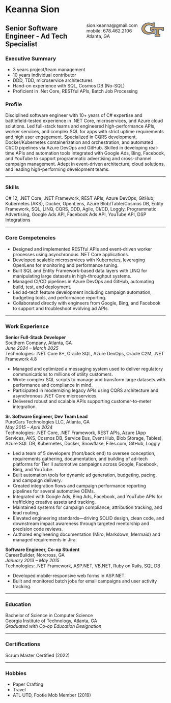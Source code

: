 # Keanna Sion 
<img style="float:right;width:70px;padding:6px" src="gt-large.png" />

<span style="float:right;padding:6px"> 
  sion.keanna@gmail.com <br> mobile: 678.462.2106 <br>
  Atlanta, GA <br>
</span>

## Senior Software Engineer - Ad Tech Specialist

### Executive Summary

* 3 years project/team management
* 10 years individual contributor
* DDD, TDD, microservice architectures
* Hand-on experience with SQL, Cosmos DB (No-SQL)
* Proficient in .Net Core, RESTful APIs, Batch Job Processing
  
### Profile 

Disciplined software engineer with 10+ years of C# expertise and battlefield-tested experience in .NET Core, microservices, and Azure cloud solutions. Led full-stack teams and engineered high-performance APIs, worker services, and complex SQL for apps with strict uptime requirements and high user engagement. Specialized in CQRS development, Docker/Kubernetes containerization and orchestration, and automated CI/CD pipelines via Azure DevOps and GitHub. Skilled in developing real-time APIs and automation tools integrated with Google Ads, Bing, Facebook, and YouTube to support programmatic advertising and cross-channel campaign management. Adept in event-driven architecture, cloud solutions, and leading high-performing development teams.

---

### Skills 
C# 12, .NET Core, .NET Framework, REST APIs, Azure DevOps, GitHub, Kubernetes (AKS), Docker, OpenLens, Azure Blob/Table/Cosmos DB, Entity Framework, SQL, LINQ, CQRS, DDD, Agile, CI/CD, Loggly, Programmatic Advertising, Google Ads API, Facebook Ads API, YouTube API, DSP Integrations

---

### Core Competencies
- Designed and implemented RESTful APIs and event-driven worker processes using asynchronous .NET Core applications.
- Developed scalable microservices with Kubernetes, leveraging OpenLens for monitoring and performance tuning.
- Built SQL and Entity Framework-based data layers with LINQ for manipulating large datasets in high-throughput systems.
- Managed CI/CD pipelines in Azure DevOps and GitHub, automating build, test, and deployment.
- Led ad-tech feature development including campaign automation, budgeting tools, and performance reporting.
- Collaborated directly with engineers from Google, Bing, and Facebook to support and troubleshoot evolving ad APIs.

---

### Work Experience

**Senior Full-Stack Developer**  
Southern Company, Atlanta, GA  
*June 2024 – March 2025*  
Technologies: .NET Core 8+, Oracle SQL, Azure DevOps, Oracle C2M, .NET Framework 4.8  
- Managed and optimized a messaging system used to deliver regulatory communications to millions of utility customers.
- Wrote complex SQL scripts to manage and transform large datasets with performance and compliance in mind.
- Participated in modernizing legacy APIs using CQRS architecture and asynchronous .NET Core microservices.
- Delivered robust and scalable APIs supporting customer-to-meter integration.

**Sr. Software Engineer, Dev Team Lead**  
PureCars Technologies LLC, Atlanta, GA  
*May 2015 – April 2024*  
Technologies: .NET Core, .NET Framework, REST APIs, Azure (App Services, AKS, Cosmos DB, Service Bus, Event Hub, Blob Storage, Tables), Azure SQL DB, Kubernetes, Docker, Snowflake, Files.com, GitHub, Loggly  
- Led a team of 5 developers (front/back end) to oversee conception, requirements gathering, documentation, and building of ad-tech platforms for Tier II automotive campaigns across Google, Facebook, Bing, and YouTube.
- Built automation tools for dynamic ad generation, budgeting, pacing, and campaign delivery.
- Created integration flows and campaign performance reporting pipelines for several automotive OEMs.
- Integrated with Google Ads, Bing Ads, Facebook, and YouTube APIs for trafficking creative assets and tracking.
- Maintained systems for campaign compliance, attribution tracking, and lead routing.
- Elevated engineering standards—driving SOLID design, clean code, and downstream impact awareness through targeted mentorship and precision code reviews.
- Authored engineering documentation (Miro, Markdown, Mermaid) and managed requirements in Jira.

**Software Engineer, Co-op Student**  
CareerBuilder, Norcross, GA  
*January 2013 – May 2015*  
Technologies: .NET Framework, ASP.NET, VB.NET, Ruby on Rails, SQL DB  
- Developed mobile-responsive web forms in ASP.NET.
- Built and monitored batch jobs for email campaigns and user activity tracking.

---

### Education
Bachelor of Science in Computer Science  
Georgia Institute of Technology, Atlanta, GA  
*Graduated with Co-op Education Designation*

---

### Certifications 
Scrum Master Certified (2022) 

---

### Hobbies

* Paper Crafting
* Travel
* ATL UTD, Footie Mob Member (2019)
